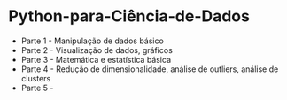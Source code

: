 # Python-para-Ciência-de-Dados

- Parte 1 - Manipulação de dados básico
- Parte 2 - Visualização de dados, gráficos
- Parte 3 - Matemática e estatística básica
- Parte 4 - Redução de dimensionalidade, análise de outliers, análise de clusters
- Parte 5 - 
